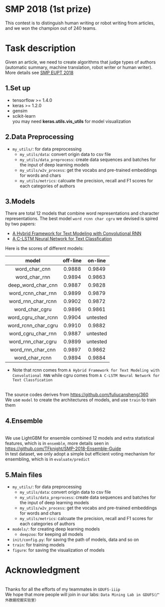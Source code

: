 # SMP 2018 (1st prize)
This contest is to distinguish human writing or robot writing from articles, and we won the champion out of 240 teams.

# Task description
Given an article, we need to create algorithms that judge types of authors (automatic summary, machine translation, robot writer or human writer). 
More details see [SMP EUPT 2018](https://www.biendata.com/competition/smpeupt2018/)

## 1.Set up
* tensorflow >= 1.4.0
* keras >= 1.2.0
* gensim
* scikit-learn
</br> you may need **keras.utils.vis_utils** for model visualization 

## 2.Data Preprocessing
- `my_utils/`: for data preprocessing
  - `my_utils/data`: convert origin data to csv file
  - `my_utils/data_preprocess`: create data sequences and batches for the input of deep learning models
  - `my_utils/w2v_process`: get the vocabs and pre-trained embeddings for words and chars
  - `my_utils/metrics`: calcuate the precision, recall and F1 scores for each categories of authors

## 3.Models
There are total 12 models that combine word representations and character representations.
The best model `word rcnn char cgru` we devised is spired by two papers:
* [A Hybrid Framework for Text Modeling with Convolutional RNN](http://xueshu.baidu.com/s?wd=paperuri%3A%288fa9aee951dcbd75f9259bc0f6bee7d6%29&filter=sc_long_sign&tn=SE_xueshusource_2kduw22v&sc_vurl=http%3A%2F%2Fdl.acm.org%2Fcitation.cfm%3Fid%3D3098140&ie=utf-8&sc_us=15226213875739465170)
* [A C-LSTM Neural Network for Text Classfication](http://xueshu.baidu.com/s?wd=paperuri%3A%28e3c8a546d60164116642a41cca6f2ad8%29&filter=sc_long_sign&tn=SE_xueshusource_2kduw22v&sc_vurl=http%3A%2F%2Farxiv.org%2Fpdf%2F1511.08630&ie=utf-8&sc_us=5294540248844921011)

Here is the scores of different models:

 |model |off-line |on-line |
 :---: |:---: |:---:
word_char_cnn | 0.9888 | 0.9849
word_char_rnn | 0.9894 | 0.9863
deep_word_char_cnn | 0.9887 | 0.9828
word_rcnn_char_rnn | 0.9899 | 0.9879
word_rnn_char_rcnn | 0.9902 | 0.9872
word_char_cgru | 0.9896 | 0.9861
word_cgru_char_rcnn | 0.9904 | untested
word_rcnn_char_cgru | 0.9910 | 0.9882
word_cgru_char_rnn | 0.9887 | untested
word_rnn_char_cgru | 0.9899 | untested
word_rnn_char_cnn | 0.9897 | 0.9862
word_char_rcnn | 0.9894 | 0.9884

* Note that rcnn comes from `A Hybrid Framework for Text Modeling with Convolutional RNN` while cgru comes from `A C-LSTM Neural Network for Text Classfication`

</br> The source codes derives from https://github.com/fuliucansheng/360
</br> We use `model` to create the architectures of models, and use `train` to train them

## 4.Ensemble
</br> We use LightGBM for ensemble combined 12 models and extra statistical features, which is in `ensemble`, more details seen in https://github.com/TFknight/SMP-2018-Ensemble-Guide
</br> In test dataset, we only adopt a simple but efficient voting mechanism for ensembling, which is in `evaluate/predict`


## 5.Main files
- `my_utils/`: for data preprocessing
  - `my_utils/data`: convert origin data to csv file
  - `my_utils/data_preprocess`: create data sequences and batches for the input of deep learning models
  - `my_utils/w2v_process`: get the vocabs and pre-trained embeddings for words and chars
  - `my_utils/metrics`: calcuate the precision, recall and F1 scores for each categories of authors
- `models/`: for creating deep learning models
  - `deepzoo`: for keeping all models
- `init/config.py`: for saving the path of models, data and so on
- `train`: for training models
- `figure`: for saving the visualization of models

# Acknowledgment
</br> Thanks for all the efforts of my teammates in `GDUFS-iiip` 
</br> We hope that more people will join in our labs: `Data Mining Lab in GDUFS(广外数据挖掘实验室）`
